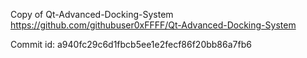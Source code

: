 Copy of Qt-Advanced-Docking-System
https://github.com/githubuser0xFFFF/Qt-Advanced-Docking-System

Commit id: a940fc29c6d1fbcb5ee1e2fecf86f20bb86a7fb6
